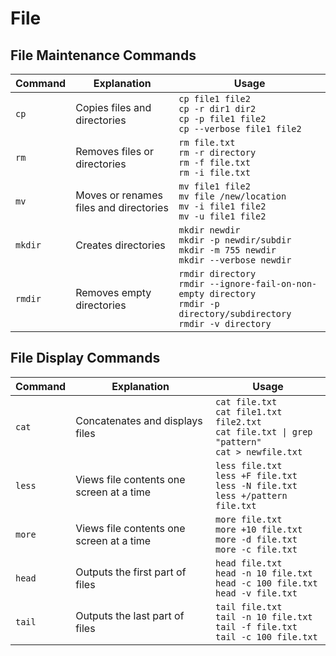 # File

## File Maintenance Commands

| Command | Explanation | Usage |
| ------- | ----------- | ----- |
| `cp` | Copies files and directories | `cp file1 file2`<br>`cp -r dir1 dir2`<br>`cp -p file1 file2`<br>`cp --verbose file1 file2` |
| `rm` | Removes files or directories | `rm file.txt`<br>`rm -r directory`<br>`rm -f file.txt`<br>`rm -i file.txt` |
| `mv` | Moves or renames files and directories | `mv file1 file2`<br>`mv file /new/location`<br>`mv -i file1 file2`<br>`mv -u file1 file2` |
| `mkdir` | Creates directories | `mkdir newdir`<br>`mkdir -p newdir/subdir`<br>`mkdir -m 755 newdir`<br>`mkdir --verbose newdir` |
| `rmdir` | Removes empty directories | `rmdir directory`<br>`rmdir --ignore-fail-on-non-empty directory`<br>`rmdir -p directory/subdirectory`<br>`rmdir -v directory` |

## File Display Commands

| Command | Explanation | Usage |
| ------- | ----------- | ----- |
| `cat` | Concatenates and displays files | `cat file.txt`<br>`cat file1.txt file2.txt`<br>`cat file.txt \| grep "pattern"`<br>`cat > newfile.txt` |
| `less` | Views file contents one screen at a time | `less file.txt`<br>`less +F file.txt`<br>`less -N file.txt`<br>`less +/pattern file.txt` |
| `more` | Views file contents one screen at a time | `more file.txt`<br>`more +10 file.txt`<br>`more -d file.txt`<br>`more -c file.txt` |
| `head` | Outputs the first part of files | `head file.txt`<br>`head -n 10 file.txt`<br>`head -c 100 file.txt`<br>`head -v file.txt` |
| `tail` | Outputs the last part of files | `tail file.txt`<br>`tail -n 10 file.txt`<br>`tail -f file.txt`<br>`tail -c 100 file.txt` |
